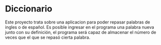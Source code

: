 # Diccionario

Este proyecto trata sobre una aplicacion para poder repasar palabras de ingles o de español.
Es posible ingresar en el programa una palabra nueva junto con su definición, el programa será capaz de almacenar el número de veces que el que se repasó cierta palabra.

